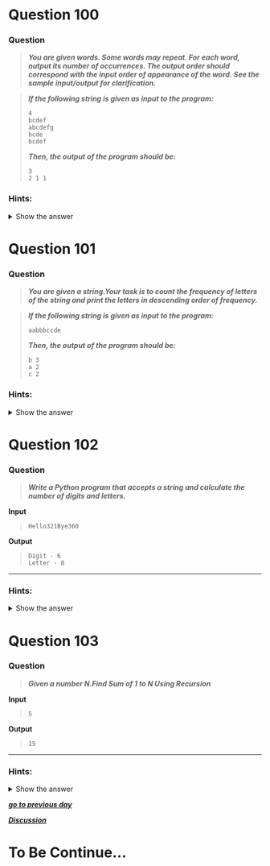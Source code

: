 
</details>

# Question 100

### **Question**

>***You are given  words. Some words may repeat. For each word, output its number of occurrences. The output order should correspond with the input order of appearance of the word. See the sample input/output for clarification.***

>***If the following string is given as input to the program:***
>```
>4
>bcdef
>abcdefg
>bcde
>bcdef
>```
>***Then, the output of the program should be:***
>```
>3
>2 1 1
>```

### Hints:
<details>  <summary>Show the answer</summary>

> ***Make a list to get the input order and a dictionary to count the word frequency***

----------------------
**My Solution: Python 3**
```python
n = int(input())

word_list = []
word_dict = {}

for i in range(n):
    word = input()
    if word not in word_dict:
        word_list.append(word)
    word_dict[word] = word_dict.get(word, 0) + 1

print(len(word_list))
for word in word_list:
    print(word_dict[word], end=' ')
```
---------------------


</details>

# Question 101

### **Question**

>***You are given a string.Your task is to count the frequency of letters of the string and print the letters in descending order of frequency.***

>***If the following string is given as input to the program:***
>```
>aabbbccde
>```
>***Then, the output of the program should be:***
>```
>b 3
>a 2
>c 2
>```

### Hints:
<details>  <summary>Show the answer</summary>

> ***Count frequency with dictionary and sort by Value from dictionary Items***

----------------------

**My Solution: Python 3**
```python
word = input()
dct = {}
for i in word:
    dct[i] = dct.get(i,0) + 1

dct = sorted(dct.items(),key=lambda x: (-x[1],x[0]))
for i in dct[:3]:
    print(i[0],i[1])
```
---------------------



</details>

# Question 102
### **Question**

>***Write a Python program that accepts a string and calculate the number of digits and letters.***

**Input**
>```
>Hello321Bye360
>```

**Output**
>```
>Digit - 6
>Letter - 8
>```
----------------------
### Hints:
<details>  <summary>Show the answer</summary>

> ***Use isdigit() and isalpha() function***

----------------------

**Solution:**
```python
word = input()
digit,letter = 0,0
for char in word:
    digit+=char.isdigit()
    letter+=char.isalpha()

print('Digit -',digit)
print('Letter -',letter)
```
----------------



</details>

# Question 103

### **Question**

>***Given a number N.Find Sum of 1 to N Using Recursion***

**Input**
>```
>5
>```

**Output**
>```
>15
>```

----------------------
### Hints:
<details>  <summary>Show the answer</summary>

> ***Make a recursive function to get the sum***

----------------------

**Solution:**
```python
def rec(n):
    if n == 0:
        return n
    return rec(n-1) + n


n = int(input())
sum = rec(n)
print(sum)
```
----------------

</details>

[***go to previous day***](Documentation/../Day_22.md "Day 23")

[***Discussion***](https://github.com/darkprinx/100-plus-Python-programming-exercises-extended/issues/3)

# To Be Continue...